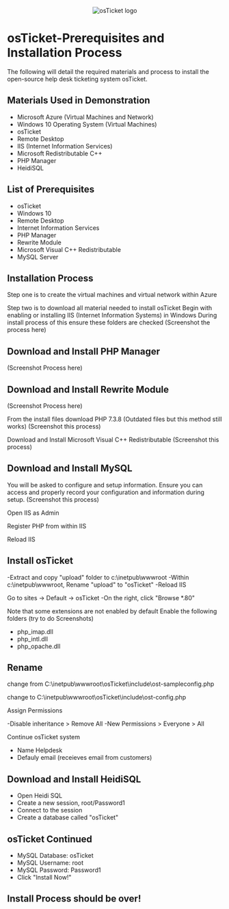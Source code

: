 <p align="center">
<img src="https://i.imgur.com/Clzj7Xs.png" alt="osTicket logo"/>
</p>
 <h1>osTicket-Prerequisites and Installation Process</h1>
 The following will detail the required materials and process to install the open-source help desk ticketing system osTicket.

 <h2> Materials Used in Demonstration </h2>

 - Microsoft Azure (Virtual Machines and Network)
 - Windows 10 Operating System (Virtual Machines)
 - osTicket
 - Remote Desktop
 - IIS (Internet Information Services)
 - Microsoft Redistributable C++
 - PHP Manager
 - HeidiSQL

<h2> List of Prerequisites </h2>

-  osTicket
-  Windows 10
-  Remote Desktop
-  Internet Information Services
-  PHP Manager
-  Rewrite Module
-  Microsoft Visual C++ Redistributable
-  MySQL Server

<h2>Installation Process</h2>

Step one is to create the virtual machines and virtual network within Azure

Step two is to download all material needed to install osTicket
Begin with enabling or installing IIS (Internet Information Systems) in Windows
During install process of this ensure these folders are checked
(Screenshot the process here)

<h2>Download and Install PHP Manager</h2>
(Screenshot Process here)

<h2>Download and Install Rewrite Module</h2>
(Screenshot Process here)

From the install files download PHP 7.3.8 (Outdated files but this method still works)
(Screenshot this process)

Download and Install Microsoft Visual C++ Redistributable
(Screenshot this process)

<h2>Download and Install MySQL</h2>

You will be asked to configure and setup information. Ensure you can access and properly record your configuration and information during setup.
(Screenshot this process)

Open IIS as Admin

Register PHP from within IIS

Reload IIS

<h2>Install osTicket</h2>
-Extract and copy "upload" folder to c:\inetpub\wwwroot
-Within c:\inetpub\wwwroot, Rename "upload" to "osTicket"
-Reload IIS

Go to sites -> Default -> osTicket
-On the right, click "Browse *.80"

Note that some extensions are not enabled by default
Enable the following folders
(try to do Screenshots)

- php_imap.dll
- php_intl.dll
- php_opache.dll

<h2>Rename</h2>
change from C:\inetpub\wwwroot\osTicket\include\ost-sampleconfig.php

change to   C:\inetpub\wwwroot\osTicket\include\ost-config.php

Assign Permissions

-Disable inheritance > Remove All
-New Permissions > Everyone > All

Continue osTicket system

- Name Helpdesk
- Defauly email (receieves email from customers)

<h2>Download and Install HeidiSQL</h2>

-  Open Heidi SQL
-  Create a new session, root/Password1
-  Connect to the session
-  Create a database called "osTicket"

<h2>osTicket Continued</h2>

- MySQL Database: osTicket
- MySQL Username: root
- MySQL Password: Password1
- Click "Install Now!"

<h2>Install Process should be over!</h2>
